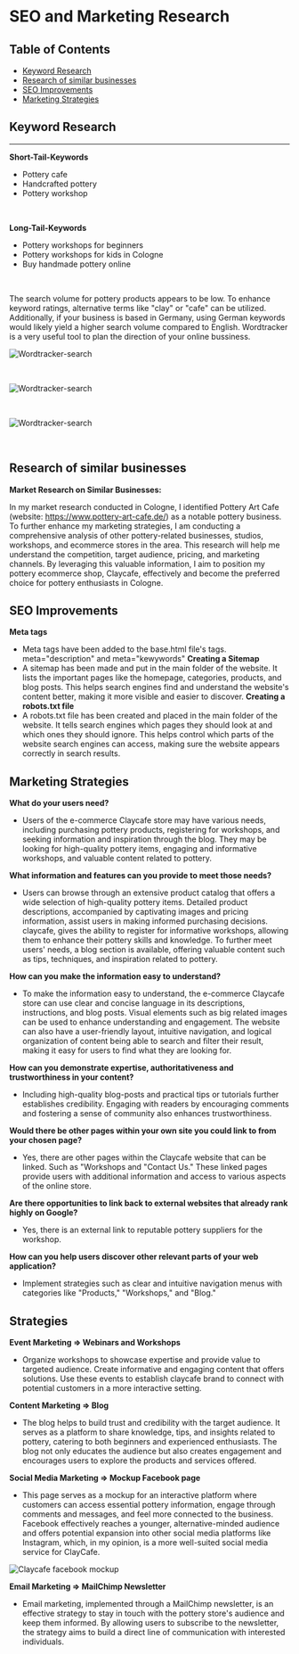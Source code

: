 # SEO and Marketing Research

## Table of Contents

- [Keyword Research](#keyword-research)
- [Research of similar businesses](#research-of-similar-businesses)
- [SEO Improvements](#seo-improvements)
- [Marketing Strategies](#marketing-strategies)

## Keyword Research

<hr>

**Short-Tail-Keywords**

- Pottery cafe
- Handcrafted pottery
- Pottery workshop

<br>

**Long-Tail-Keywords**

- Pottery workshops for beginners
- Pottery workshops for kids in Cologne
- Buy handmade pottery online

<br>

The search volume for pottery products appears to be low. To enhance keyword ratings, alternative terms like "clay" or "cafe" can be utilized. Additionally, if your business is based in Germany, using German keywords would likely yield a higher search volume compared to English. Wordtracker is a very useful tool to plan the direction of your online bussiness.

![Wordtracker-search](/media/readme/seo%20and%20marketing/pottery-workshop.png)

<br>

![Wordtracker-search](/media/readme/seo%20and%20marketing/pottery-cafe-search.png)

<br>

![Wordtracker-search](/media/readme/seo%20and%20marketing/buy%20handmade-search.png)

<br>


## Research of similar businesses

**Market Research on Similar Businesses:**

In my market research conducted in Cologne, I identified Pottery Art Cafe (website: https://www.pottery-art-cafe.de/) as a notable pottery business. To further enhance my marketing strategies, I am conducting a comprehensive analysis of other pottery-related businesses, studios, workshops, and ecommerce stores in the area. This research will help me understand the competition, target audience, pricing, and marketing channels. By leveraging this valuable information, I aim to position my pottery ecommerce shop, Claycafe, effectively and become the preferred choice for pottery enthusiasts in Cologne.

## SEO Improvements

**Meta tags**

- Meta tags have been added to the base.html file's tags. meta="description" and meta="kewywords"
  **Creating a Sitemap**
- A sitemap has been made and put in the main folder of the website. It lists the important pages like the homepage, categories, products, and blog posts. This helps search engines find and understand the website's content better, making it more visible and easier to discover.
  **Creating a robots.txt file**
- A robots.txt file has been created and placed in the main folder of the website. It tells search engines which pages they should look at and which ones they should ignore. This helps control which parts of the website search engines can access, making sure the website appears correctly in search results.

## Marketing Strategies

**What do your users need?**
<br>

- Users of the e-commerce Claycafe store may have various needs, including purchasing pottery products, registering for workshops, and seeking information and inspiration through the blog. They may be looking for high-quality pottery items, engaging and informative workshops, and valuable content related to pottery.

**What information and features can you provide to meet those needs?**
<br>
- Users can browse through an extensive product catalog that offers a wide selection of high-quality pottery items. Detailed product descriptions, accompanied by captivating images and pricing information, assist users in making informed purchasing decisions. claycafe, gives the ability to register for informative workshops, allowing them to enhance their pottery skills and knowledge. To further meet users' needs, a blog section is available, offering valuable content such as tips, techniques, and inspiration related to pottery.

**How can you make the information easy to understand?**
<br>

- To make the information easy to understand, the e-commerce Claycafe store can use clear and concise language in its descriptions, instructions, and blog posts. Visual elements such as big related images can be used to enhance understanding and engagement. The website can also have a user-friendly layout, intuitive navigation, and logical organization of content being able to search and filter their result, making it easy for users to find what they are looking for.

**How can you demonstrate expertise, authoritativeness and trustworthiness in your content?**
<br>

- Including high-quality blog-posts and practical tips or tutorials further establishes credibility. Engaging with readers by encouraging comments and fostering a sense of community also enhances trustworthiness.

**Would there be other pages within your own site you could link to from your chosen page?**
<br>

- Yes, there are other pages within the Claycafe website that can be linked. Such as "Workshops and "Contact Us." These linked pages provide users with additional information and access to various aspects of the online store.

**Are there opportunities to link back to external websites that already rank highly on Google?**
<br>

- Yes, there is an external link to reputable pottery suppliers for the workshop.

**How can you help users discover other relevant parts of your web application?**
<br>

- Implement strategies such as clear and intuitive navigation menus with categories like "Products," "Workshops," and "Blog."

## Strategies

**Event Marketing => Webinars and Workshops**

- Organize workshops to showcase expertise and provide value to targeted audience. Create informative and engaging content that offers solutions. Use these events to establish claycafe brand to connect with potential customers in a more interactive setting.

**Content Marketing => Blog**

- The blog helps to build trust and credibility with the target audience. It serves as a platform to share knowledge, tips, and insights related to pottery, catering to both beginners and experienced enthusiasts. The blog not only educates the audience but also creates engagement and encourages users to explore the products and services offered.

**Social Media Marketing => Mockup Facebook page**

- This page serves as a mockup for an interactive platform where customers can access essential pottery information, engage through comments and messages, and feel more connected to the business. Facebook effectively reaches a younger, alternative-minded audience and offers potential expansion into other social media platforms like Instagram, which, in my opinion, is a more well-suited social media service for ClayCafe.

![Claycafe facebook mockup](/media/readme/seo%20and%20marketing/ClayCafe-facebook.png)

**Email Marketing => MailChimp Newsletter**

- Email marketing, implemented through a MailChimp newsletter, is an effective strategy to stay in touch with the pottery store's audience and keep them informed. By allowing users to subscribe to the newsletter, the strategy aims to build a direct line of communication with interested individuals.
